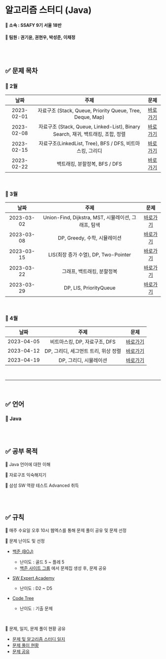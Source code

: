 # 알고리즘 스터디 (Java)


#### 📌 소속 : SSAFY 9기 서울 18반

#### 📌 팀원 : 권기윤, 권현우, 박성준, 이채정

<br/>
<br/>

## ✅ 문제 목차

### 📌 2월
날짜 | 주제 | 문제
:---: | :---: | :---:
2023-02-01 | 자료구조 (Stack, Queue, Priority Queue, Tree, Deque, Map) | [바로가기](https://github.com/psj98/Java_Study_Coding_18/tree/main/study/src/study_230201)
2023-02-08 | 자료구조 (Stack, Queue, Linked-List), Binary Search, 재귀, 백트래킹, 조합, 정렬 | [바로가기](https://github.com/psj98/Java_Study_Coding_18/tree/main/study/src/study_230208)
2023-02-15 | 자료구조(LinkedList, Tree), BFS / DFS, 비트마스킹, 그리디 | [바로가기](https://github.com/psj98/Java_Study_Coding_18/tree/main/study/src/study_230215)
2023-02-22 | 백트래킹, 분할정복, BFS / DFS | [바로가기](https://github.com/psj98/Java_Study_Coding_18/tree/main/study/src/study_230222)

<br/>

### 📌 3월
날짜 | 주제 | 문제
:---: | :---: | :---:
2023-03-02 | Union-Find, Dijkstra, MST, 시뮬레이션, 그래프, 탐색 | [바로가기](https://github.com/psj98/Java_Study_Coding_18/tree/main/study/src/study_230302)
2023-03-08 | DP, Greedy, 수학, 시뮬레이션 | [바로가기](https://github.com/psj98/Java_Study_Coding_18/tree/main/study/src/study_230308)
2023-03-15 | LIS(최장 증가 수열), DP, Two-Pointer | [바로가기](https://github.com/psj98/Java_Study_Coding_18/tree/main/study/src/study_230315)
2023-03-22 | 그래프, 백트래킹, 분할정복 | [바로가기](https://github.com/psj98/Java_Study_Coding_18/tree/main/study/src/study_230322)
2023-03-29 | DP, LIS, PriorityQueue | [바로가기](https://github.com/psj98/Java_Study_Coding_18/tree/main/study/src/study_230329)

<br/>

### 📌 4월
날짜 | 주제 | 문제
:---: | :---: | :---:
2023-04-05 | 비트마스킹, DP, 자료구조, DFS | [바로가기](https://github.com/psj98/Java_Study_Coding_18/tree/main/study/src/study_230405)
2023-04-12 | DP, 그리디, 세그먼트 트리, 위상 정렬 | [바로가기](https://github.com/psj98/Java_Study_Coding_18/tree/main/study/src/study_230412)
2023-04-19 | DP, 그리디, 시뮬레이션 | [바로가기](https://github.com/psj98/Java_Study_Coding_18/tree/main/study/src/study_230419)

<br/>

***
<br/>

## ✅ 언어

### 📌 Java

<br/>
<br/>

## ✅ 공부 목적

📌 Java 언어에 대한 이해

📌 자료구조 익숙해지기

📌 삼성 SW 역량 테스트 Advanced 취득

<br/>
<br/>

## ✅ 규칙

📌 매주 수요일 오후 10시 웹엑스를 통해 문제 풀이 공유 및 문제 선정

📌 문제 난이도 및 선정

- [백준 (BOJ)](https://www.acmicpc.net)
  - 난이도 : 골드 5 ~ 플레 5
  - [백준 사이트 그룹](https://www.acmicpc.net/group/16736) 에서 문제집 생성 후, 문제 공유
  
- [SW Expert Academy](https://swexpertacademy.com/main/main.do)
  - 난이도 : D2 ~ D5
  
- [Code Tree](https://www.codetree.ai/landing)
  - 난이도 : 기출 문제
  
<br/>

📌 문제, 일지, 문제 풀이 현황 공유
- [문제 및 알고리즘 스터디 일지](https://enormous-maraca-354.notion.site/0861ff4590644458aabb399c5d35ffb0)
- [문제 풀이 현황](https://enormous-maraca-354.notion.site/cf7010aec21c4e68b7c28025ac6fce65)
- [문제 공유](https://enormous-maraca-354.notion.site/083507c2b97848ebb739df26797f16e0)
  
<br/>
<br/>
